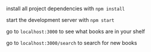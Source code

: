install all project dependencies with `npm install`

start the development server with `npm start`

go to `localhost:3000` to see what books are in your shelf

go to `localhost:3000/search` to search for new books
